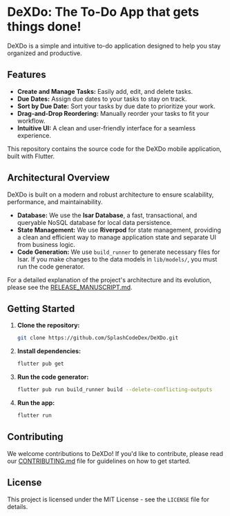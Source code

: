 # DeXDo: The To-Do App that gets things done!

DeXDo is a simple and intuitive to-do application designed to help you stay organized and productive.

## Features

*   **Create and Manage Tasks:** Easily add, edit, and delete tasks.
*   **Due Dates:** Assign due dates to your tasks to stay on track.
*   **Sort by Due Date:** Sort your tasks by due date to prioritize your work.
*   **Drag-and-Drop Reordering:** Manually reorder your tasks to fit your workflow.
*   **Intuitive UI:** A clean and user-friendly interface for a seamless experience.

This repository contains the source code for the DeXDo mobile application, built with Flutter.

## Architectural Overview

DeXDo is built on a modern and robust architecture to ensure scalability, performance, and maintainability.

*   **Database:** We use the **Isar Database**, a fast, transactional, and queryable NoSQL database for local data persistence.
*   **State Management:** We use **Riverpod** for state management, providing a clean and efficient way to manage application state and separate UI from business logic.
*   **Code Generation:** We use `build_runner` to generate necessary files for Isar. If you make changes to the data models in `lib/models/`, you must run the code generator.

For a detailed explanation of the project's architecture and its evolution, please see the [RELEASE_MANUSCRIPT.md](RELEASE_MANUSCRIPT.md).

## Getting Started

1.  **Clone the repository:**
    ```bash
    git clone https://github.com/SplashCodeDex/DeXDo.git
    ```
2.  **Install dependencies:**
    ```bash
    flutter pub get
    ```
3.  **Run the code generator:**
    ```bash
    flutter pub run build_runner build --delete-conflicting-outputs
    ```
4.  **Run the app:**
    ```bash
    flutter run
    ```

## Contributing

We welcome contributions to DeXDo! If you'd like to contribute, please read our [CONTRIBUTING.md](CONTRIBUTING.md) file for guidelines on how to get started.

## License

This project is licensed under the MIT License - see the `LICENSE` file for details.

